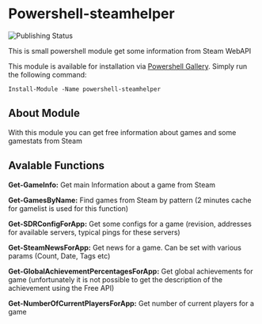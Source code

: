 # Powershell-steamhelper

![Publishing Status](https://github.com/randomtoy/powershell-steamhelper/actions/workflows/publish-release-to-psgallery.yaml/badge.svg)

This is small powershell module get some information from Steam WebAPI

This module is available for installation via [Powershell Gallery](http://www.powershellgallery.com/). Simply run the following command:

    Install-Module -Name powershell-steamhelper

## About Module
With this module you can get free information about games and some gamestats from Steam

## Avalable Functions

**Get-GameInfo:** Get main Information about a game from Steam

**Get-GamesByName:** Find games from Steam by pattern (2 minutes cache for gamelist is used for this function)

**Get-SDRConfigForApp:** Get some configs for a game (revision, addresses for available servers, typical pings for these servers)

**Get-SteamNewsForApp:** Get news for a game. Can be set with various params (Count, Date, Tags etc)

**Get-GlobalAchievementPercentagesForApp:** Get global achievements for game (unfortunately it is not possible to get the description of the achievement using the Free API)

**Get-NumberOfCurrentPlayersForApp:** Get number of current players for a game
